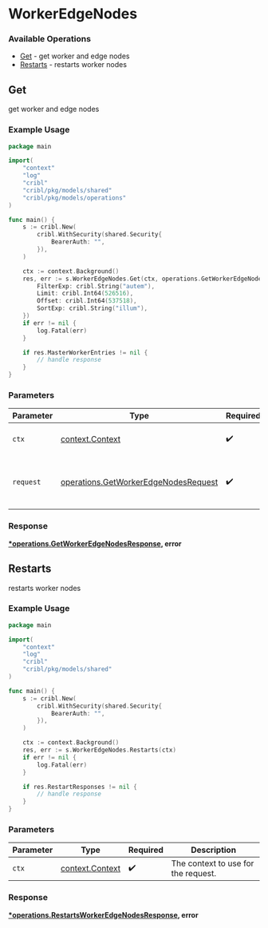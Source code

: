 # WorkerEdgeNodes

### Available Operations

* [Get](#get) - get worker and edge nodes
* [Restarts](#restarts) - restarts worker nodes

## Get

get worker and edge nodes

### Example Usage

```go
package main

import(
	"context"
	"log"
	"cribl"
	"cribl/pkg/models/shared"
	"cribl/pkg/models/operations"
)

func main() {
    s := cribl.New(
        cribl.WithSecurity(shared.Security{
            BearerAuth: "",
        }),
    )

    ctx := context.Background()
    res, err := s.WorkerEdgeNodes.Get(ctx, operations.GetWorkerEdgeNodesRequest{
        FilterExp: cribl.String("autem"),
        Limit: cribl.Int64(526516),
        Offset: cribl.Int64(537518),
        SortExp: cribl.String("illum"),
    })
    if err != nil {
        log.Fatal(err)
    }

    if res.MasterWorkerEntries != nil {
        // handle response
    }
}
```

### Parameters

| Parameter                                                                                    | Type                                                                                         | Required                                                                                     | Description                                                                                  |
| -------------------------------------------------------------------------------------------- | -------------------------------------------------------------------------------------------- | -------------------------------------------------------------------------------------------- | -------------------------------------------------------------------------------------------- |
| `ctx`                                                                                        | [context.Context](https://pkg.go.dev/context#Context)                                        | :heavy_check_mark:                                                                           | The context to use for the request.                                                          |
| `request`                                                                                    | [operations.GetWorkerEdgeNodesRequest](../../models/operations/getworkeredgenodesrequest.md) | :heavy_check_mark:                                                                           | The request object to use for the request.                                                   |


### Response

**[*operations.GetWorkerEdgeNodesResponse](../../models/operations/getworkeredgenodesresponse.md), error**


## Restarts

restarts worker nodes

### Example Usage

```go
package main

import(
	"context"
	"log"
	"cribl"
	"cribl/pkg/models/shared"
)

func main() {
    s := cribl.New(
        cribl.WithSecurity(shared.Security{
            BearerAuth: "",
        }),
    )

    ctx := context.Background()
    res, err := s.WorkerEdgeNodes.Restarts(ctx)
    if err != nil {
        log.Fatal(err)
    }

    if res.RestartResponses != nil {
        // handle response
    }
}
```

### Parameters

| Parameter                                             | Type                                                  | Required                                              | Description                                           |
| ----------------------------------------------------- | ----------------------------------------------------- | ----------------------------------------------------- | ----------------------------------------------------- |
| `ctx`                                                 | [context.Context](https://pkg.go.dev/context#Context) | :heavy_check_mark:                                    | The context to use for the request.                   |


### Response

**[*operations.RestartsWorkerEdgeNodesResponse](../../models/operations/restartsworkeredgenodesresponse.md), error**

